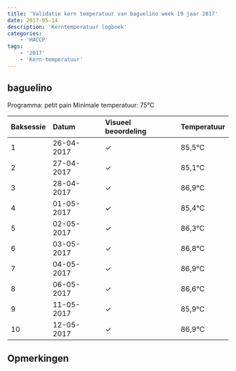 ```yaml
---
title: 'Validatie kern temperatuur van baguelino week 19 jaar 2017'
date: 2017-05-14
description: 'Kerntemperatuur logboek'
categories:
    - 'HACCP'
tags:
    - '2017'
    - 'Kern-temperatuur'
---
```


## baguelino

Programma: petit pain
Minimale temperatuur: 75°C

| Baksessie | Datum | Visueel beoordeling | Temperatuur |
|:---|:---|:---|:---|
| 1 | 26-04-2017 | &check; | 85,5°C |
| 2 | 27-04-2017 | &check; | 85,1°C |
| 3 | 28-04-2017 | &check; | 86,9°C |
| 4 | 01-05-2017 | &check; | 85,4°C |
| 5 | 02-05-2017 | &check; | 86,3°C |
| 6 | 03-05-2017 | &check; | 86,8°C |
| 7 | 04-05-2017 | &check; | 86,9°C |
| 8 | 06-05-2017 | &check; | 86,6°C |
| 9 | 11-05-2017 | &check; | 85,9°C |
| 10 | 12-05-2017 | &check; | 86,9°C |

## Opmerkingen



